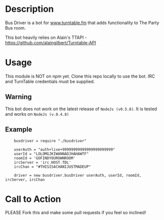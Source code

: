 # Description
Bus Driver is a bot for www.turntable.fm that adds functionality to The Party Bus room.

This bot heavily relies on Alain's TTAPI - https://github.com/alaingilbert/Turntable-API

# Usage
This module is NOT on npm yet. Clone this repo locally to use the bot.
IRC and TurnTable credentials must be supplied.

## Warning
This bot does not work on the latest release of `NodeJs (v0.5.8)`. It is tested and works on `NodeJs (v.0.4.8)`

## Example

		busdriver = require "./busdriver"

		userAuth = "auth+live+99999999999999999999999"
		userId = "LOLOMGJKIWANNADJHAHAWTF"
		roomId = 'GOFINDYOUROWNROOM'
		ircServer = 'irc.HOST.TDL'
		ircChan = "#THISISACHANIJUSTMADEUP"

		driver = new busdriver.busDriver userAuth, userId, roomId, ircServer, ircChan

# Call to Action
PLEASE Fork this and make some pull requests if you feel so inclined!
